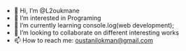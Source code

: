 - 👋 Hi, I’m @L2oukmane
- 👀 I’m interested in Programing
- 🌱 I’m currently learning console.log(web development);
- 💞️ I’m looking to collaborate on different interesting works
- 📫 How to reach me: oustanilokman@gmail.com


<!---
L2oukmane/L2oukmane is a ✨ special ✨ repository because its `README.md` (this file) appears on your GitHub profile.
You can click the Preview link to take a look at your changes.
--->
